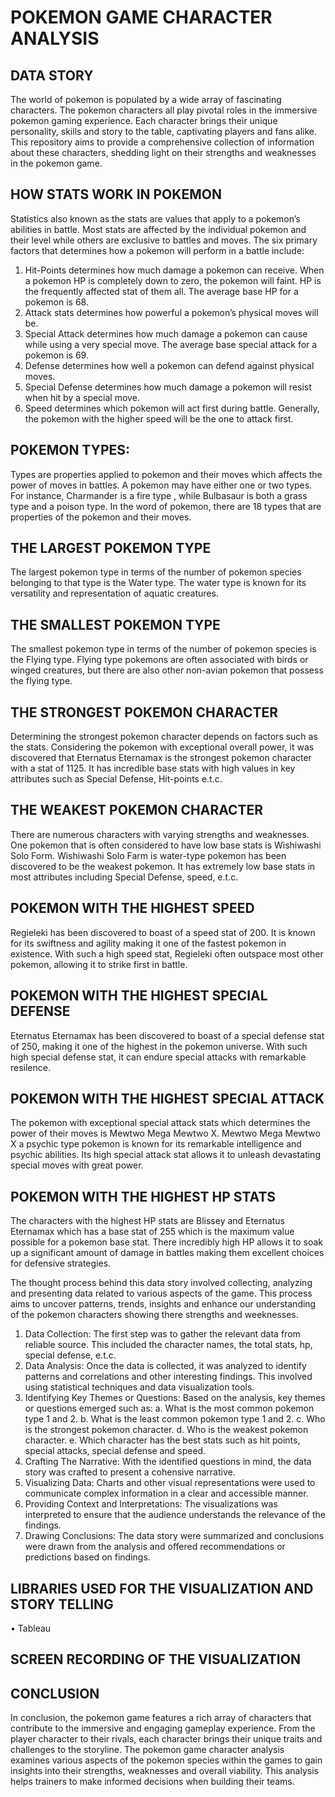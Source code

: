 # POKEMON GAME CHARACTER ANALYSIS
## DATA STORY
The world of pokemon is populated by a wide array of fascinating characters. The pokemon characters all play pivotal roles in the immersive pokemon gaming experience. Each character brings their unique personality, skills and story to the table, captivating players and fans alike.
This repository aims to provide a comprehensive collection of information about these characters, shedding light on their strengths and weaknesses in the pokemon game.

## HOW STATS WORK IN POKEMON
Statistics also known as the stats are values that apply to a pokemon’s abilities in battle. Most stats are affected by the individual pokemon and their level while others are exclusive to battles and moves. The six primary factors that determines how a pokemon will perform in a battle include:
1.	Hit-Points determines how much damage a pokemon can receive. When a pokemon HP is completely down to zero, the pokemon will faint. HP is the frequently affected stat of them all. The average base HP for a pokemon is 68.
2.	Attack stats determines how powerful a pokemon’s physical moves will be.
3.	Special Attack determines how much damage a pokemon can cause while using a very special move. The average base special attack for a pokemon is 69.
4.	Defense determines how well a pokemon can defend against physical moves.
5.	Special Defense determines how much damage a pokemon will resist when hit by a special move.
6.	Speed determines which pokemon will act first during battle. Generally, the pokemon with the higher speed will be the one to attack first.

## POKEMON TYPES:
Types are properties applied to pokemon and their moves which affects the power of moves in battles. A pokemon  may have either one or two types. For instance, Charmander is a fire type , while Bulbasaur is both a grass type and a poison type. In the word of pokemon, there are 18 types that are properties of the pokemon and their moves.


## THE LARGEST POKEMON TYPE
The largest pokemon type in terms of the number of pokemon species belonging to that type is the Water type. The water type is known for its versatility and representation of aquatic creatures.

## THE SMALLEST POKEMON TYPE
The smallest pokemon type in terms of the number  of pokemon species is the Flying type. Flying type pokemons are often associated with birds or winged creatures, but there are also other non-avian pokemon that possess the flying type.

## THE STRONGEST POKEMON CHARACTER
Determining the strongest pokemon character depends on factors such as the stats. Considering the pokemon with exceptional overall power, it was discovered that Eternatus Eternamax is the strongest pokemon character with a stat of 1125. It has incredible base stats with high values in key attributes such as Special Defense, Hit-points e.t.c.

## THE WEAKEST POKEMON CHARACTER
There are numerous characters with varying strengths and weaknesses. One pokemon that is often considered to have low base stats is Wishiwashi Solo Form. Wishiwashi Solo Farm is  water-type pokemon has been discovered to be the weakest pokemon. It has extremely low base stats in most attributes including Special Defense, speed, e.t.c.

## POKEMON WITH THE HIGHEST SPEED
Regieleki has been discovered to boast of a speed stat of 200. It is known for its swiftness and agility making it one of the fastest pokemon in existence. With such a high speed stat, Regieleki often  outspace most other pokemon, allowing it to strike first in battle.

## POKEMON WITH THE HIGHEST SPECIAL DEFENSE
Eternatus Eternamax  has been discovered to boast of a special defense stat of 250, making it one of the highest in the pokemon universe. With such high special defense stat, it can endure special attacks with remarkable resilence.

## POKEMON WITH THE HIGHEST SPECIAL ATTACK
The pokemon with exceptional special attack stats which determines the power of their moves is Mewtwo Mega Mewtwo X. Mewtwo Mega Mewtwo X a psychic type pokemon is known for its remarkable intelligence and psychic abilities. Its high special attack stat allows it to unleash devastating special moves with great power.

## POKEMON WITH THE HIGHEST HP STATS
The characters with the highest HP stats are Blissey and Eternatus Eternamax  which has a base stat of 255 which is the maximum value possible for a pokemon base stat. There incredibly high HP allows it to soak up a significant amount of damage in battles making them excellent choices for defensive strategies.

The thought process behind this data story involved collecting, analyzing and presenting data related to various aspects of the game. This process aims to uncover patterns, trends, insights and enhance our understanding of the pokemon characters showing there strengths and weeknesses.
1.	Data Collection: The first step was to gather the relevant data from reliable source. This included the character names, the total stats, hp, special defense, e.t.c.
2.	Data Analysis: Once the data is collected, it was analyzed to identify patterns and correlations and other interesting findings. This involved using statistical techniques and data visualization tools.
3.	Identifying Key Themes or Questions: Based on the analysis, key themes or questions emerged such as:
a.	What is the most common pokemon type 1 and 2.
b.	What is the least common pokemon type 1 and 2.
c.	Who is the strongest pokemon character.
d.	Who is the weakest pokemon character.
e.	Which character has the best stats such as hit points, special attacks, special defense and speed.
4.	Crafting The Narrative: With the identified questions in mind, the data story was crafted to present a cohensive narrative. 
5.	Visualizing Data: Charts and other visual representations were used to communicate complex information in a clear and accessible manner.
6.	Providing Context and Interpretations: The visualizations was interpreted to ensure that the audience understands the relevance of the findings.
7.	Drawing Conclusions: The data story were summarized and conclusions were drawn from the analysis and offered recommendations or predictions based on findings.

## LIBRARIES USED FOR THE VISUALIZATION AND STORY TELLING
•	Tableau

## SCREEN RECORDING OF THE VISUALIZATION

## CONCLUSION
In conclusion, the pokemon game features a rich array of characters that contribute to the immersive and engaging gameplay experience. From the player character to their rivals, each character brings their unique traits and challenges to the storyline. The pokemon game character analysis examines various aspects of the pokemon species within the games to gain insights into their strengths, weaknesses and overall viability. This analysis helps trainers to make informed decisions when building their teams.
